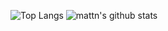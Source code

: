 ![Top Langs](https://github-readme-stats.vercel.app/api/top-langs/?username=ryuichi1208&hide=html)
![mattn's github stats](https://github-readme-stats.vercel.app/api?username=ryuichi1208&show_icons=true&count_private=true&line_height=40)
